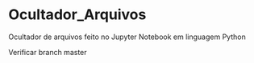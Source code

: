 # Ocultador_Arquivos
Ocultador de arquivos feito no Jupyter Notebook em linguagem Python

Verificar branch master
